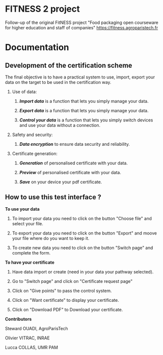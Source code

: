 # FITNESS 2 project

Follow-up of the original FitNESS project "Food packaging open courseware for higher education and staff of companies"
https://fitness.agroparistech.fr

# Documentation

## Development of the certification scheme

The final objective is to have a practical system to use, import, export your data on the target to be used in the certification way.

1. Use of data:
   1. ***Import data*** is a function that lets you simply manage your data.

   2. ***Export data*** is a function that lets you simply manage your data.

   3. ***Control your data*** is a function that lets you simply switch devices and use your data without a connection.

2. Safety and security:

   1. ***Data encryption*** to ensure data security and reliability.

3. Certificate generation:

   1. ***Generation*** of personalised certificate with your data.

   2. ***Preview*** of personalised certificate with your data.

   3. ***Save*** on your device your pdf certificate.


## How to use this test interface ?

**To use your data**

1. To import your data you need to click on the button "Choose file" and select your file.
  
2. To export your data you need to click on the button "Export" and moove your file where do you want to keep it.
   
3. To create new data you need to click on the button "Switch page" and complete the form.
   

**To have your certificate**

1. Have data import or create (need in your data your pathway selected).
  
2. Go to "Switch page" and click on "Certificate request page"
   
3. Click on "Give points" to pass the control system.

4. Click on "Want certificate" to display your certificate.

5. Click on "Download PDF" to Download your certificate.


**Contributors**

Steward OUADI, AgroParisTech

Olivier VITRAC, INRAE

Lucca COLLAS, UMR PAM
